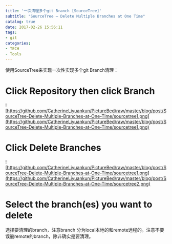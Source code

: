 ```yaml
---
title: '一次清理多个git Branch [SourceTree]'
subtitle: "SourceTree – Delete Multiple Branches at One Time"
catalog: true
date: 2017-02-26 15:56:11
tags:
- git
categories:
- TECH
- Tools
---
```


使用SourceTree来实现一次性实现多个git Branch清理：

# Click Repository then click Branch

![https://github.com/CatherineLiyuankun/PictureBed/raw/master/blog/post/SourceTree-Delete-Multiple-Branches-at-One-Time/sourcetree1.png](https://github.com/CatherineLiyuankun/PictureBed/raw/master/blog/post/SourceTree-Delete-Multiple-Branches-at-One-Time/sourcetree1.png)

# Click Delete Branches

![https://github.com/CatherineLiyuankun/PictureBed/raw/master/blog/post/SourceTree-Delete-Multiple-Branches-at-One-Time/sourcetree1.png](https://github.com/CatherineLiyuankun/PictureBed/raw/master/blog/post/SourceTree-Delete-Multiple-Branches-at-One-Time/sourcetree2.png)

# Select the branch(es) you want to delete

选择要清理的branch，注意branch 分为local本地的和remote远程的。注意不要误删remote的branch，除非确实是要清理。
